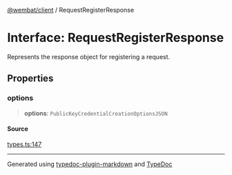 [@wembat/client](../exports.md) / RequestRegisterResponse

# Interface: RequestRegisterResponse

Represents the response object for registering a request.

## Properties

### options

> **options**: `PublicKeyCredentialCreationOptionsJSON`

#### Source

[types.ts:147](https://github.com/lmarschall/wembat/blob/1453072/src/types.ts#L147)

***

Generated using [typedoc-plugin-markdown](https://www.npmjs.com/package/typedoc-plugin-markdown) and [TypeDoc](https://typedoc.org/)
